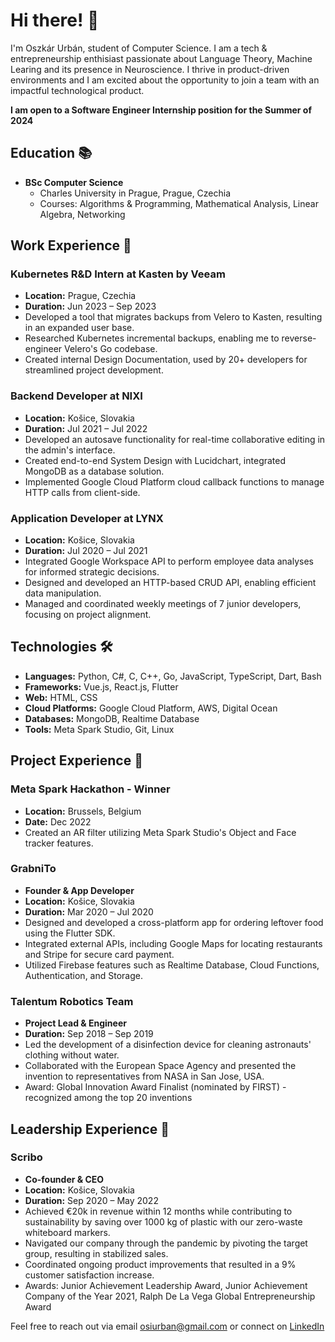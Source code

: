 # Hi there! 👋

I'm Oszkár Urbán, student of Computer Science. I am a tech & entrepreneurship enthisiast passionate about Language Theory, Machine Learing and its presence in Neuroscience. I thrive in product-driven environments and I am excited about the opportunity to join a team with an impactful technological product. 

**I am open to a Software Engineer Internship position for the Summer of 2024**

## Education 📚

- **BSc Computer Science**
  - Charles University in Prague, Prague, Czechia
  - Courses: Algorithms & Programming, Mathematical Analysis, Linear Algebra, Networking

## Work Experience 💼

### Kubernetes R&D Intern at Kasten by Veeam
- **Location:** Prague, Czechia
- **Duration:** Jun 2023 – Sep 2023
- Developed a tool that migrates backups from Velero to Kasten, resulting in an expanded user base.
- Researched Kubernetes incremental backups, enabling me to reverse-engineer Velero's Go codebase.
- Created internal Design Documentation, used by 20+ developers for streamlined project development.


### Backend Developer at NIXI
- **Location:** Košice, Slovakia
- **Duration:** Jul 2021 – Jul 2022
- Developed an autosave functionality for real-time collaborative editing in the admin's interface.
- Created end-to-end System Design with Lucidchart, integrated MongoDB as a database solution.
- Implemented Google Cloud Platform cloud callback functions to manage HTTP calls from client-side.


### Application Developer at LYNX
- **Location:** Košice, Slovakia
- **Duration:** Jul 2020 – Jul 2021
- Integrated Google Workspace API to perform employee data analyses for informed strategic decisions.
- Designed and developed an HTTP-based CRUD API, enabling efficient data manipulation.
- Managed and coordinated weekly meetings of 7 junior developers, focusing on project alignment.

## Technologies 🛠️

- **Languages:** Python, C#, C, C++, Go, JavaScript, TypeScript, Dart, Bash
- **Frameworks:** Vue.js, React.js, Flutter
- **Web:** HTML, CSS
- **Cloud Platforms:** Google Cloud Platform, AWS, Digital Ocean
- **Databases:** MongoDB, Realtime Database
- **Tools:** Meta Spark Studio, Git, Linux

## Project Experience 🚀

### Meta Spark Hackathon - Winner
- **Location:** Brussels, Belgium
- **Date:** Dec 2022
- Created an AR filter utilizing Meta Spark Studio's Object and Face tracker features.

### GrabniTo
- **Founder & App Developer**
- **Location:** Košice, Slovakia
- **Duration:** Mar 2020 – Jul 2020
- Designed and developed a cross-platform app for ordering leftover food using the Flutter SDK.
- Integrated external APIs, including Google Maps for locating restaurants and Stripe for secure card payment.
- Utilized Firebase features such as Realtime Database, Cloud Functions, Authentication, and Storage.


### Talentum Robotics Team
- **Project Lead & Engineer**
- **Duration:** Sep 2018 – Sep 2019
- Led the development of a disinfection device for cleaning astronauts' clothing without water.
- Collaborated with the European Space Agency and presented the invention to representatives from NASA in San Jose, USA.
- Award: Global Innovation Award Finalist (nominated by FIRST) - recognized among the top 20 inventions
  
## Leadership Experience 🚀

### Scribo
- **Co-founder & CEO**
- **Location:** Košice, Slovakia
- **Duration:** Sep 2020 – May 2022
- Achieved €20k in revenue within 12 months while contributing to sustainability by saving over 1000 kg of plastic with  our zero-waste whiteboard markers.
- Navigated our company through the pandemic by pivoting the target group, resulting in stabilized sales.
- Coordinated ongoing product improvements that resulted in a 9% customer satisfaction increase.
- Awards: Junior Achievement Leadership Award, Junior Achievement Company of the Year 2021, Ralph De La Vega Global Entrepreneurship Award

Feel free to reach out via email [osiurban@gmail.com](mailto:osiurban@gmail.com) or connect on [LinkedIn](https://www.linkedin.com/in/oszkarurban)

<!--
**OszkarU/OszkarU** is a ✨ _special_ ✨ repository because its `README.md` (this file) appears on your GitHub profile.

Here are some ideas to get you started:

- 🔭 I’m currently working on ...
- 🌱 I’m currently learning ...
- 👯 I’m looking to collaborate on ...
- 🤔 I’m looking for help with ...
- 💬 Ask me about ...
- 📫 How to reach me: ...
- 😄 Pronouns: ...
- ⚡ Fun fact: ...
-->
